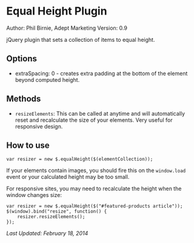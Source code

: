 Equal Height Plugin
====================

Author: Phil Birnie, Adept Marketing
Version: 0.9


jQuery plugin that sets a collection of items to equal height.

## Options

* extraSpacing: 0 - creates extra padding at the bottom of the element beyond computed height.

## Methods

* `resizeElements`: This can be called at anytime and will automatically reset and recalculate the size of your elements.  Very useful for responsive design.

## How to use

`var resizer = new $.equalHeight($(elementCollection));`

If your elements contain images, you should fire this on the `window.load` event or your calculated height may be too small. 

For responsive sites, you may need to recalculate the height when the window changes size: 

    var resizer = new $.equalHeight($("#featured-products article"));
    $(window).bind("resize", function() {
        resizer.resizeElements();
    });
    

_Last Updated: February 18, 2014_